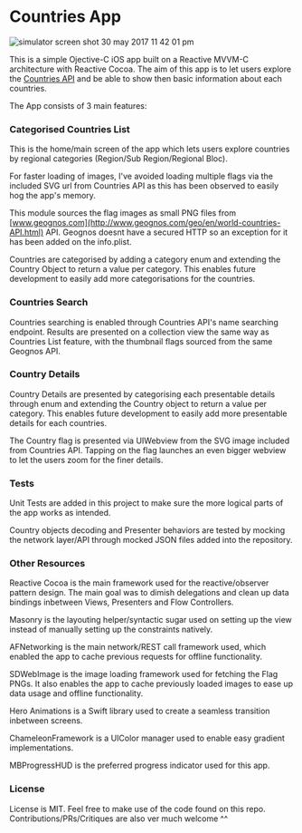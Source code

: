 # Countries App

![simulator screen shot 30 may 2017 11 42 01 pm](https://cloud.githubusercontent.com/assets/4937515/26592394/3bdef844-4593-11e7-94a6-9f6752793e06.png)

This is a simple Ojective-C iOS app built on a Reactive MVVM-C architecture with Reactive Cocoa. The aim of this app is to let users explore the [Countries API](https://restcountries.eu/) and be able to show then basic information about each countries.

The App consists of 3 main features:

### Categorised Countries List

This is the home/main screen of the app which lets users explore countries by regional categories (Region/Sub Region/Regional Bloc).

For faster loading of images, I've avoided loading multiple flags via the included SVG url from Countries API as this has been observed to easily hog the app's memory.

This module sources the flag images as small PNG files from [www.geognos.com](http://www.geognos.com/geo/en/world-countries-API.html) API. Geognos doesnt have a secured HTTP so an exception for it has been added on the info.plist.

Countries are categorised by adding a category enum and extending the Country Object to return a value per category. This enables future development to easily add more categorisations for the countries.

### Countries Search

Countries searching is enabled through Countries API's name searching endpoint. Results are presented on a collection view the same way as Countries List feature, with the thumbnail flags sourced from the same Geognos API.


### Country Details

Country Details are presented by categorising each presentable details through enum and extending the Country object to return a value per category. This enables future development to easily add more presentable details for each countries.

The Country flag is presented via UIWebview from the SVG image included from Countries API. Tapping on the flag launches an even bigger webview to let the users zoom for the finer details.

### Tests

Unit Tests are added in this project to make sure the more logical parts of the app works as intended.

Country objects decoding and Presenter behaviors are tested by mocking the network layer/API through mocked JSON files added into the repository.

### Other Resources

Reactive Cocoa is the main framework used for the reactive/observer pattern design. The main goal was to dimish delegations and clean up data bindings inbetween Views, Presenters and Flow Controllers.

Masonry is the layouting helper/syntactic sugar used on setting up the view instead of manually setting up the constraints natively.

AFNetworking is the main network/REST call framework used, which enabled the app to cache previous requests for offline functionality.

SDWebImage is the image loading framework used for fetching the Flag PNGs. It also enables the app to cache previously loaded images to ease up data usage and offline functionality.

Hero Animations is a Swift library used to create a seamless transition inbetween screens.

ChameleonFramework is a UIColor manager used to enable easy gradient implementations.

MBProgressHUD is the preferred progress indicator used for this app.

### License

License is MIT. Feel free to make use of the code found on this repo. Contributions/PRs/Critiques are also ver much welcome ^^
